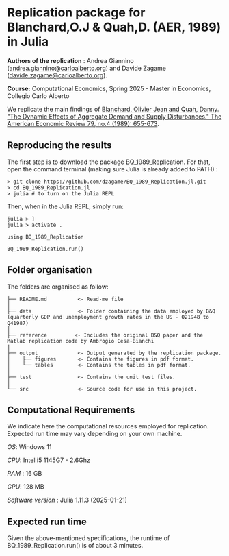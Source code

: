 # Replication package for Blanchard,O.J & Quah,D. (AER, 1989) in Julia

**Authors of the replication** : Andrea Giannino (andrea.giannino@carloalberto.org) and Davide Zagame (davide.zagame@carloalberto.org).

**Course:** Computational Economics, Spring 2025 - Master in Economics, Collegio Carlo Alberto

We replicate the main findings of [Blanchard, Olivier Jean and Quah, Danny. "The Dynamic Effects of Aggregate Demand and
Supply Disturbances." The American Economic Review 79, no.4 (1989): 655-673](https://uh.edu/~bsorense/BlanchardQuah1989.pdf).

## Reproducing the results
The first step is to download the package BQ_1989_Replication. 
For that, open the command terminal (making sure Julia is already added to PATH) :

```
> git clone https://github.com/dzagame/BQ_1989_Replication.jl.git
> cd BQ_1989_Replication.jl
> julia # to turn on the Julia REPL
```
Then, when in the Julia REPL, simply run:
```
julia > ]
julia > activate .

using BQ_1989_Replication

BQ_1989_Replication.run()
```

## Folder organisation

The folders are organised as follow:

```
├── README.md          <- Read-me file
│
├── data               <- Folder containing the data employed by B&Q (quarterly GDP and unemployment growth rates in the US - Q21948 to Q41987)
│   
├── reference         <- Includes the original B&Q paper and the Matlab replication code by Ambrogio Cesa-Bianchi
|
├── output             <- Output generated by the replication package.
│    ├── figures       <- Contains the figures in pdf format.
│    └── tables        <- Contains the tables in pdf format.
│
├── test               <- Contains the unit test files.
│
└── src                <- Source code for use in this project.
```

## Computational Requirements

We indicate here the computational resources employed for replication. Expected run time may vary depending on your own machine.

*OS*: Windows 11

*CPU*: Intel i5 1145G7 - 2.6Ghz 

*RAM* : 16 GB

*GPU*: 128 MB

*Software version* : Julia 1.11.3 (2025-01-21)

## Expected run time

Given the above-mentioned specifications, the runtime of BQ_1989_Replication.run() is of about 3 minutes.



